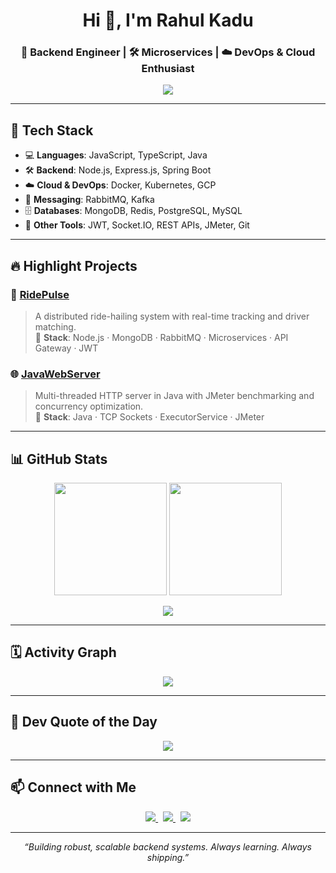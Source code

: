 <h1 align="center">Hi 👋, I'm Rahul Kadu</h1>
<h3 align="center">🚀 Backend Engineer | 🛠️ Microservices | ☁️ DevOps & Cloud Enthusiast</h3>

<p align="center">
  <img src="https://readme-typing-svg.demolab.com?font=Fira+Code&pause=1000&color=EC407A&center=true&vCenter=true&width=500&lines=Software+Engineer+at+Jio+Platforms;Backend+Engineer+%7C+Node.js+%7C+Java;Microservices+%7C+System+Design;Cloud+%7C+Docker+%7C+GCP+%7C+K8s" />
</p>

---

## 🔧 Tech Stack

- 💻 **Languages**: JavaScript, TypeScript, Java  
- 🛠 **Backend**: Node.js, Express.js, Spring Boot  
- ☁️ **Cloud & DevOps**: Docker, Kubernetes, GCP  
- 📩 **Messaging**: RabbitMQ, Kafka  
- 🗄️ **Databases**: MongoDB, Redis, PostgreSQL, MySQL  
- 🔐 **Other Tools**: JWT, Socket.IO, REST APIs, JMeter, Git  

---

## 🔥 Highlight Projects

### 🚖 [RidePulse](https://github.com/kadu-rahul/ride-pulse)
> A distributed ride-hailing system with real-time tracking and driver matching.  
> 🧩 **Stack**: Node.js · MongoDB · RabbitMQ · Microservices · API Gateway · JWT

### 🌐 [JavaWebServer](https://github.com/kadu-rahul/JavaWebServer)
> Multi-threaded HTTP server in Java with JMeter benchmarking and concurrency optimization.  
> 🔧 **Stack**: Java · TCP Sockets · ExecutorService · JMeter

---

## 📊 GitHub Stats

<p align="center">
  <img src="https://github-readme-stats.vercel.app/api?username=kadu-rahul&show_icons=true&theme=radical&hide_border=true" height="180"/>
  <img src="https://github-readme-streak-stats.herokuapp.com?user=kadu-rahul&theme=radical&hide_border=true" height="180"/>
</p>

<p align="center">
  <img src="https://github-readme-stats.vercel.app/api/top-langs/?username=kadu-rahul&layout=compact&theme=radical&hide_border=true" />
</p>

---

## 🗓️ Activity Graph

<p align="center">
  <img src="https://github-readme-activity-graph.vercel.app/graph?username=kadu-rahul&theme=github-dark&hide_border=true" />
</p>

---

## 💬 Dev Quote of the Day

<p align="center">
  <img src="https://quotes-github-readme.vercel.app/api?type=horizontal&theme=dark" />
</p>

---

## 📫 Connect with Me

<p align="center">
  <a href="mailto:rahulkadu1208@gmail.com">
    <img src="https://img.shields.io/badge/Gmail-rahulkadu1208@gmail.com-D14836?style=for-the-badge&logo=gmail&logoColor=white" />
  </a>
  &nbsp;
  <a href="https://linkedin.com/in/rahulkadu" target="_blank">
    <img src="https://img.shields.io/badge/LinkedIn-Rahul%20Kadu-0A66C2?style=for-the-badge&logo=linkedin&logoColor=white" />
  </a>
  &nbsp;
  <a href="https://github.com/kadu-rahul" target="_blank">
    <img src="https://img.shields.io/badge/GitHub-kadu--rahul-181717?style=for-the-badge&logo=github&logoColor=white" />
  </a>
</p>


---

<p align="center">
  <i>“Building robust, scalable backend systems. Always learning. Always shipping.”</i>
</p>
